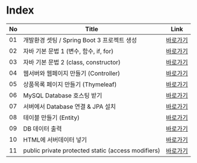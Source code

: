 # Index
|No|Title|Link|
|-|-|-|
|01|개발환경 셋팅 / Spring Boot 3 프로젝트 생성|[바로가기](./01)|
|02|자바 기본 문법 1 (변수, 함수, if, for)|[바로가기](./02)|
|03|자바 기본 문법 2 (class, constructor)|[바로가기](./03)|
|04|웹서버와 웹페이지 만들기 (Controller)|[바로가기](./04)|
|05|상품목록 페이지 만들기 (Thymeleaf)|[바로가기](./05)|
|06|MySQL Database 호스팅 받기|[바로가기](./06)|
|07|서버에서 Database 연결 & JPA 설치|[바로가기](./07)|
|08|테이블 만들기 (Entity)|[바로가기](./08)|
|09|DB 데이터 출력|[바로가기](./09)|
|10|HTML에 서버데이터 넣기|[바로가기](./10)|
|11|public private protected static (access modifiers)|[바로가기](./11)|

